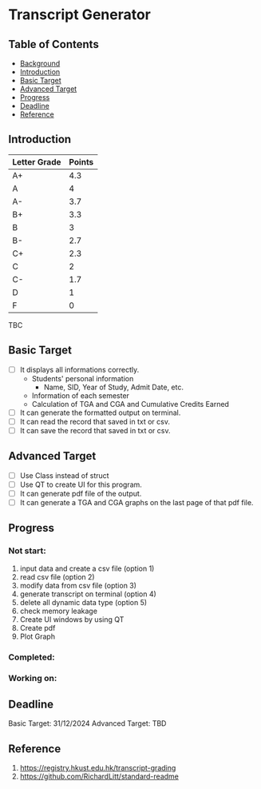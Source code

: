# Transcript Generator

## Table of Contents
- [Background](#background)
- [Introduction](#introduction)
- [Basic Target](#basic-target)
- [Advanced Target](#advanced-target)
- [Progress](#progress)
- [Deadline](#deadline)
- [Reference](#reference)

## Introduction
| Letter Grade | Points |
| --- | --- |
| A+ | 4.3 |
| A | 4 |
| A- | 3.7 |
| B+ | 3.3 |
| B | 3 |
| B- | 2.7 |
| C+ | 2.3 |
| C | 2 |
| C- | 1.7 |
| D | 1 |
| F | 0 
TBC

## Basic Target
- [ ] It displays all informations correctly.  
    - Students' personal information  
        - Name, SID, Year of Study, Admit Date, etc.  
    - Information of each semester  
    - Calculation of TGA and CGA and Cumulative Credits Earned  
- [ ] It can generate the formatted output on terminal.
- [ ] It can read the record that saved in txt or csv.
- [ ] It can save the record that saved in txt or csv. 

## Advanced Target
- [ ] Use Class instead of struct
- [ ] Use QT to create UI for this program.
- [ ] It can generate pdf file of the output.
- [ ] It can generate a TGA and CGA graphs on the last page of that pdf file.

## Progress
### Not start:
1. input data and create a csv file (option 1)
2. read csv file (option 2)
3. modify data from csv file (option 3)
4. generate transcript on terminal (option 4)
5. delete all dynamic data type (option 5)
6. check memory leakage
7. Create UI windows by using QT
8. Create pdf
9. Plot Graph

### Completed:

### Working on:

## Deadline
Basic Target: 31/12/2024
Advanced Target: TBD

## Reference
1. https://registry.hkust.edu.hk/transcript-grading
2. https://github.com/RichardLitt/standard-readme
